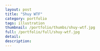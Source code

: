 ```yaml
---
layout: post
title: "Shuy WTF"
category: portfolio
tags: illustration
thumbnail: /portfolio/thumbs/shuy-wtf.jpg
full: /portfolio/full/shuy-wtf.jpg
detail:
description:
---
```


